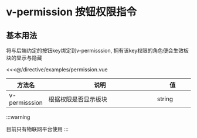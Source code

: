 <script setup>
import Permission from './examples/permission'
</script>

# v-permission 按钮权限指令

## 基本用法

将与后端约定的按钮key绑定到v-permisssion, 拥有该key权限的角色便会生效板块的显示与隐藏

<Permission />

<<<@/directive/examples/permission.vue

<style>
table th:first-of-type {
    width: 20%;
}
table th:nth-of-type(2) {
    width: 60%;
}
table th:nth-of-type(3) {
    width: 20%;
}
</style>

| 方法名         | 说明         | 值      |
|-------------|------------|--------|
| v-permisssion | 根据权限是否显示板块 | string |

:::warning

目前只有物联网平台使用
:::